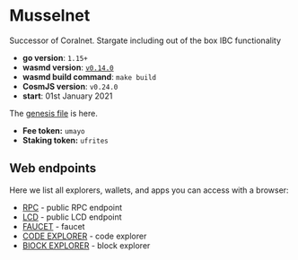 # Musselnet

Successor of Coralnet. Stargate including out of the box IBC functionality

- **go version**: `1.15+`
- **wasmd version**: [`v0.14.0`](https://github.com/CosmWasm/wasmd/releases/tag/v0.14.0)
- **wasmd build command**: `make build`
- **CosmJS version**: `v0.24.0`
- **start**: 01st January 2021

The [genesis file](./config/genesis.json) is here.

- **Fee token:** `umayo`
- **Staking token:** `ufrites`

## Web endpoints

Here we list all explorers, wallets, and apps you can access with a browser:

* [RPC](https://rpc.musselnet.cosmwasm.com) - public RPC endpoint
* [LCD](https://lcd.musselnet.cosmwasm.com) - public LCD endpoint
* [FAUCET](https://faucet.musselnet.cosmwasm.com) - faucet
* [CODE EXPLORER](https://code-explorer.musselnet.cosmwasm.com) - code explorer
* [BlOCK EXPLORER](https://musselnet.cosmwasm.aneka.io/validators) - block explorer
